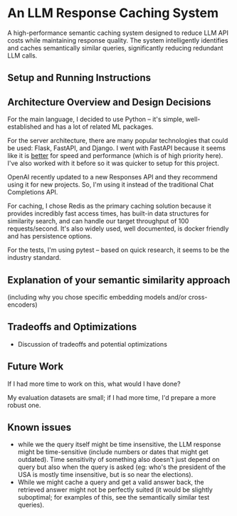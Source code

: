 # An LLM Response Caching System
A high-performance semantic caching system designed to reduce LLM API costs while maintaining response quality. The system intelligently identifies and caches semantically similar queries, significantly reducing redundant LLM calls.

## Setup and Running Instructions

## Architecture Overview and Design Decisions
For the main language, I decided to use Python – it's simple, well-established and has a lot of related ML packages.

For the server architecture, there are many popular technologies that could be used: Flask, FastAPI, and Django. I went with FastAPI because it seems like it is [better](https://www.netguru.com/blog/python-flask-versus-fastapi) for speed and performance (which is of high priority here). I've also worked with it before so it was quicker to setup for this project.

OpenAI recently updated to a new Responses API and they recommend using it for new projects. So, I'm using it instead of the traditional Chat Completions API.

For caching, I chose Redis as the primary caching solution because it provides incredibly fast access times, has built-in data structures for similarity search, and can handle our target throughput of 100 requests/second. It's also widely used, well documented, is docker friendly and has persistence options.

For the tests, I'm using pytest – based on quick research, it seems to be the industry standard.

## Explanation of your semantic similarity approach 
(including why you chose specific embedding models and/or cross-encoders)

## Tradeoffs and Optimizations
- Discussion of tradeoffs and potential optimizations


## Future Work
If I had more time to work on this, what would I have done?

My evaluation datasets are small; if I had more time, I'd prepare a more robust one.

## Known issues
* while we the query itself might be time insensitive, the LLM response might be time-sensitive (include numbers or dates that might get outdated). Time sensitivity of something also doesn't just depend on query but also when the query is asked (eg: who's the president of the USA is mostly time insensitive, but is so near the elections).
* While we might cache a query and get a valid answer back, the retrieved answer might not be perfectly suited (it would be slightly suboptimal; for examples of this, see the semantically similar test queries).
